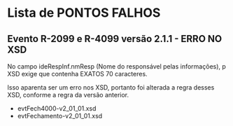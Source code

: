 # Lista de PONTOS FALHOS

## Evento R-2099 e R-4099 versão 2.1.1 - ERRO NO XSD

No campo ideRespInf.nmResp (Nome do responsável pelas informações), p XSD exige que contenha EXATOS 70 caracteres.

Isso aparenta ser um erro nos XSD, portanto foi alterada a regra desses XSD, conforme a regra da versão anterior.

- evtFech4000-v2_01_01.xsd
- evtFechamento-v2_01_01.xsd
